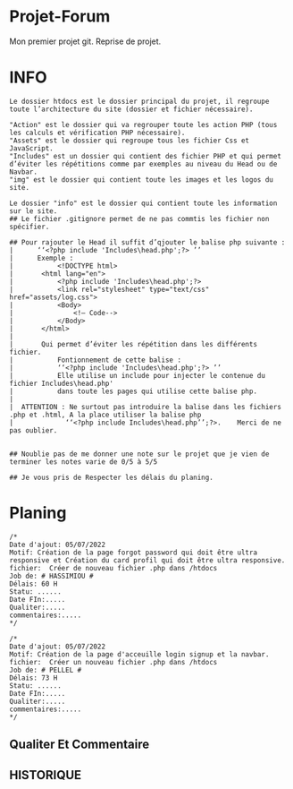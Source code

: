 # Projet-Forum
Mon premier projet git.
Reprise de projet.

# INFO
    Le dossier htdocs est le dossier principal du projet, il regroupe toute l’architecture du site (dossier et fichier nécessaire).

    "Action" est le dossier qui va regrouper toute les action PHP (tous les calculs et vérification PHP nécessaire).
    "Assets" est le dossier qui regroupe tous les fichier Css et JavaScript.
    "Includes" est un dossier qui contient des fichier PHP et qui permet d’éviter les répétitions comme par exemples au niveau du Head ou de Navbar.
    "img" est le dossier qui contient toute les images et les logos du site.

    Le dossier "info" est le dossier qui contient toute les information sur le site.
    ## Le fichier .gitignore permet de ne pas commtis les fichier non spécifier.

    ## Pour rajouter le Head il suffit d’qjouter le balise php suivante : 
    |      ‘‘<?php include 'Includes\head.php';?> ’’  
    |      Exemple :
    |           <!DOCTYPE html>
    |       <html lang="en">
    |           <?php include 'Includes\head.php';?>
    |           <link rel="stylesheet" type="text/css" href="assets/log.css">
    |           <Body>
    |               <!— Code-->
    |           </Body>
    |       </html>
    |
    |       Qui permet d’éviter les répétition dans les différents fichier.
    |           Fontionnement de cette balise :
    |           ‘‘<?php include 'Includes\head.php';?> ’’  
    |           Elle utilise un include pour injecter le contenue du fichier Includes\head.php' 
    |           dans toute les pages qui utilise cette balise php.
    |
    |  ATTENTION : Ne surtout pas introduire la balise dans les fichiers .php et .html, A la place utiliser la balise php 
    |             ‘‘<?php include Includes\head.php’’;?>.    Merci de ne pas oublier.


    ## Noublie pas de me donner une note sur le projet que je vien de terminer les notes varie de 0/5 à 5/5

    ## Je vous pris de Respecter les délais du planing.


# Planing
    /*
    Date d'ajout: 05/07/2022 
    Motif: Création de la page forgot password qui doit être ultra responsive et Création du card profil qui doit être ultra responsive.
    fichier:  Créer de nouveau fichier .php dans /htdocs
    Job de: # HASSIMIOU #
    Délais: 60 H
    Statu: ......
    Date FIn:.....
    Qualiter:.....
    commentaires:.....
    */  

    /*
    Date d'ajout: 05/07/2022 
    Motif: Création de la page d'acceuille login signup et la navbar.
    fichier:  Créer un nouveau fichier .php dans /htdocs
    Job de: # PELLEL #
    Délais: 73 H
    Statu: ......
    Date FIn:.....
    Qualiter:.....
    commentaires:.....
    */
## Qualiter Et Commentaire
   
   
## HISTORIQUE

